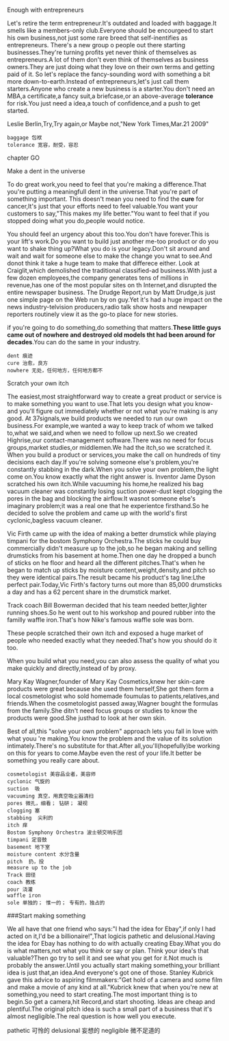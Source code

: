 Enough with entrepreneurs

Let's retire the term entrepreneur.It's outdated and loaded with baggage.It smells like a members-only club.Everyone should be encourgeed to start his own business,not just some rare breed that self-inentifies as entrepreneurs.
There's a new group o people out there starting businesses.They're turning profits yet never think of themselves as entrepreneurs.A lot of them don't even think of themselves as business owners.They are just doing what they love on their own terms and getting paid of it.
So let's replace the fancy-sounding word with something a bit more down-to-earth.Instead of entrepreneurs,let's just call them starters.Anyone who create a new business is a starter.You don't need an MBA,a certificate,a fancy suit,a briefcase,or an above-average **tolerance** for risk.You just need a idea,a touch of confidence,and a push to get started.

Leslie Berlin,Try,Try again,or Maybe not,"New York Times,Mar.21 2009"


	baggage 包袱
	tolerance 宽容，耐受，容忍

chapter GO

Make a dent in the universe

To do great work,you need to feel that you're making a difference.That you're putting a meaningfull dent in the universe.That you're part of something important.
This doesn't mean you need to find the **cure** for cancer,It's just that your efforts need to feel valuable.You want your customers to say,"This makes my life better."You want to feel that if you stopped doing what you do,people would notice.

You should feel an urgency about this too.You don't have forever.This is your lift's work.Do you want to build just another me-too product or do you want to shake thing up?What you do is your legacy.Don't sit around and wait and wait for someone else to make the change you wnat to see.And donot think it take a huge team to make that differece either.
Look at Craiglit,which demolished the traditional classified-ad business.With just a few dozen employees,the company generates tens of millions in revenue,has one of the most popular sites on th Internet,and disrupted the entire newspaper business.
The Drudge Report,run by Matt Drudge,is just one simple page on the Web run by on guy.Yet it's had a huge impact on the news industry-telvision producers,radio talk show hosts and newpaper reporters routinely view it as the go-to place for new stories.

if you're going to do something,do something that matters.**These little guys came out of nowhere and destroyed old models tht had been around for decades**.You can do the same in your industry.

	dent 痕迹
	cure 治愈，良方
	nowhere 无处，任何地方，任何地方都不
Scratch your own itch

The easiest,most straightforward way to create a great product or service is to make something you want to use.That lets you design what you know-and you'll figure out immediately whether or not what you're making is any good.
At 37signals,we build products we needed to run our own business.For example,we wanted a way to keep track of whom we talked to,what we said,and when we need to follow up next.So we created Highrise,our contact-management software.There was no need for focus groups,market studies,or middlemen.We had the itch,so we scratched it.
When you build a product or services,you make the call on hundreds of tiny decisions each day.If you're solving someone else's problem,you're constantly stabbing in the dark.When you solve your own problem,the light come on.You know exactly what the right answer is.
Inventor Jame Dyson scratched his own itch.While vacuuming his home,he realized his bag vacuum cleaner was constantly losing suction power-dust kept clogging the pores in the bag and blocking the airflow.It wasnot someone else's imaginary problem;it was a real one that he experientce firsthand.So he decided to solve the problem and came up with the world's first cyclonic,bagless vacuum cleaner.

Vic Firth came up with the idea of making a better drumstick while playing timpani for the bostom Symphony Orchestra.The sticks he could buy commercially didn't measure up to the job,so he began making and selling drumsticks from his basement at home.Then one day he dropped a bunch of sticks on he floor and heard all the different pitches.That's when he began to match up sticks by moisture content,weight,density,and pitch so they were identical pairs.The result became his product's tag line:Lthe perfect pair.Today,Vic Firth's factory turns out more than 85,000 drumsticks a day and has a 62 percent share in the drumstick market.

Track coach Bill Bowerman decided that his team needed better,lighter running shoes.So he went out to his workshop and poured rubber into the familly waffle iron.That's how Nike's famous waffle sole was born.

These people scratched their own itch and exposed a huge market of people who needed exactly what they needed.That's how you should do it too.

When you build what you need,you can also assess the quality of what you make quickly and directly,instead of by proxy.

Mary Kay Wagner,founder of Mary Kay Cosmetics,knew her skin-care products were great because she used them herself,She got them form a local cosmetologist who sold homemade foumulas to patients,relatives,and friends.When the cosmetologist passed away,Wagner bought the formulas from the family.She ditn't need focus groups or studies to know the products were good.She justhad to look at her own skin.

Best of all,this "solve your own problem" approach lets you fall in love with what youu 're making.You know the problem and the value of its solution intimately.There's no substitute for that.After all,you'll(hopefully)be working on this for years to come.Maybe even the rest of your life.It better be something you really care about.

	cosmetologist 美容品业者，美容师
	cyclonic 气旋的
	suction  吸
	vacuuming 真空，用真空吸尘器清扫
	pores 微孔，细看； 钻研； 凝视
	clogging 塞
	stabbing  尖利的
	itch 痒
	Bostom Symphony Orchestra 波士顿交响乐团
	timpani 定音鼓
	basement 地下室
	moisture content 水分含量
	pitch  扔，投
	measure up to the job
	Track 田径
	coach 教练
	pour 浇灌
	waffle iron 
	sole 单独的； 惟一的； 专有的，独占的

###Start making something
	
We all have that one friend who says:"I had the idea for Ebay",if only I had acted on it,I'd be a billionaire!",That logicis pathetic and delusional.Having the idea for Ebay has nothing to do with actually creating Ebay.What you do is what matters,not what you think or say or plan.
Think your idea's that valuable?Then go try to sell it and see what you get for it.Not much is probably the answer.Until you actually start making something,your brilliant idea is just that,an idea.And everyone's got one of those.
Stanley Kubrick gave this advice to aspiring filmmakers:"Get hold of a camera and some film and make a movie of any kind at all."Kubrick knew that when you're new at something,you need to start creating.The most important thing is to begin.So get a camera,hit Record,and start shooting.
Ideas are cheap and plentiful.The original pitch idea is such a small part of a business that it's almost negligible.The real question is how well you execute.

pathetic 可怜的
delusional 妄想的
negligible  微不足道的

